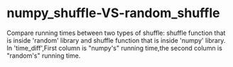 # numpy_shuffle-VS-random_shuffle
Compare running times between two types of shuffle: shuffle function that is inside 'random' library and shuffle function that is inside 'numpy' library.
In 'time_diff',First column is "numpy's" running time,the second column is "random's" running time.
